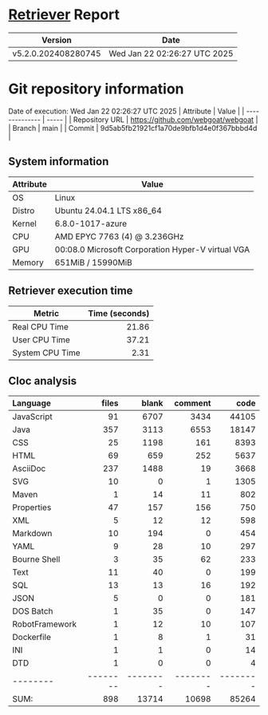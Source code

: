 # [Retriever](https://github.com/PalladioSimulator/Palladio-ReverseEngineering-Retriever) Report
| Version | Date |
| ------- | ---- |
| v5.2.0.202408280745 | Wed Jan 22 02:26:27 UTC 2025 |

# Git repository information
Date of execution: Wed Jan 22 02:26:27 UTC 2025
|    Attribute   | Value |
| -------------- | ----- |
| Repository URL | https://github.com/webgoat/webgoat |
| Branch         | main |
| Commit         | 9d5ab5fb21921cf1a70de9bfb1d4e0f367bbbd4d |


## System information
| Attribute | Value |
| --------- | ----- |
| OS | Linux  |
| Distro | Ubuntu 24.04.1 LTS x86_64  |
| Kernel | 6.8.0-1017-azure  |
| CPU | AMD EPYC 7763 (4) @ 3.236GHz  |
| GPU | 00:08.0 Microsoft Corporation Hyper-V virtual VGA  |
| Memory | 651MiB / 15990MiB  |

## Retriever execution time
| Metric | Time (seconds) |
| --- | ---: |
| Real CPU Time | 21.86 |
| User CPU Time | 37.21 |
| System CPU Time | 2.31 |
<!--
Explainations:
- __Real CPU Time__: actual time the command has run (can be less than total time spent in user and system mode for multi-threaded processes)
- __User CPU Time__: time the command has spent running in user mode
- __System CPU Time__: time the command has spent running in system or kernel mode
-->

## Cloc analysis

Language|files|blank|comment|code
:-------|-------:|-------:|-------:|-------:
JavaScript|91|6707|3434|44105
Java|357|3113|6553|18147
CSS|25|1198|161|8393
HTML|69|659|252|5637
AsciiDoc|237|1488|19|3668
SVG|10|0|1|1305
Maven|1|14|11|802
Properties|47|157|156|750
XML|5|12|12|598
Markdown|10|194|0|454
YAML|9|28|10|297
Bourne Shell|3|35|62|233
Text|11|40|0|199
SQL|13|13|16|192
JSON|5|0|0|181
DOS Batch|1|35|0|147
RobotFramework|1|12|10|107
Dockerfile|1|8|1|31
INI|1|1|0|14
DTD|1|0|0|4
--------|--------|--------|--------|--------
SUM:|898|13714|10698|85264
